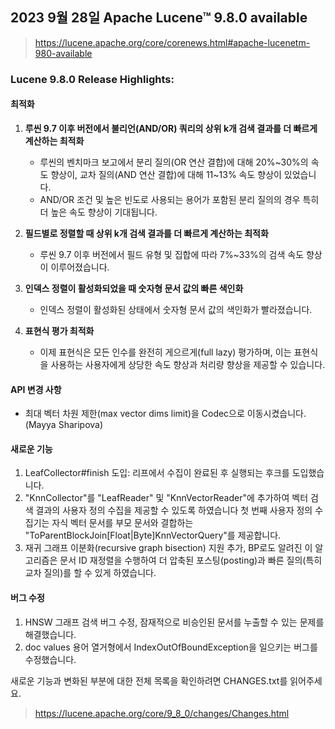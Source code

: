 ## 2023 9월 28일 Apache Lucene™ 9.8.0 available
> https://lucene.apache.org/core/corenews.html#apache-lucenetm-980-available

### Lucene 9.8.0 Release Highlights:

#### 최적화

1. **루씬 9.7 이후 버전에서 불리언(AND/OR) 쿼리의 상위 k개 검색 결과를 더 빠르게 계산하는 최적화** 
    - 루씬의 벤치마크 보고에서 분리 질의(OR 연산 결합)에 대해 20%~30%의 속도 향상이, 교차 질의(AND 연산 결합)에 대해 11~13% 속도 향상이 있었습니다.
    - AND/OR 조건 및 높은 빈도로 사용되는 용어가 포함된 분리 질의의 경우 특히 더 높은 속도 향상이 기대됩니다.

2. **필드별로 정렬할 때 상위 k개 검색 결과를 더 빠르게 계산하는 최적화**
    - 루씬 9.7 이후 버전에서 필드 유형 및 집합에 따라 7%~33%의 검색 속도 향상이 이루어졌습니다.

3. **인덱스 정렬이 활성화되었을 때 숫자형 문서 값의 빠른 색인화**
    - 인덱스 정렬이 활성화된 상태에서 숫자형 문서 값의 색인화가 빨라졌습니다.

4. **표현식 평가 최적화**
    - 이제 표현식은 모든 인수를 완전히 게으르게(full lazy) 평가하며, 이는 표현식을 사용하는 사용자에게 상당한 속도 향상과 처리량 향상을 제공할 수 있습니다.

#### API 변경 사항
- 최대 벡터 차원 제한(max vector dims limit)을 Codec으로 이동시켰습니다.(Mayya Sharipova)

#### 새로운 기능
1. LeafCollector#finish 도입: 리프에서 수집이 완료된 후 실행되는 후크를 도입했습니다.
2. "KnnCollector"를 "LeafReader" 및 "KnnVectorReader"에 추가하여 벡터 검색 결과의 사용자 정의 수집을 제공할 수 있도록 하였습니다
첫 번째 사용자 정의 수집기는 자식 벡터 문서를 부모 문서와 결합하는 "ToParentBlockJoin[Float|Byte]KnnVectorQuery"를 제공합니다.
3. 재귀 그래프 이분화(recursive graph bisection) 지원 추가, BP로도 알려진 이 알고리즘은 문서 ID 재정렬을 수행하여 더 압축된 포스팅(posting)과 빠른 질의(특히 교차 질의)를 할 수 있게 하였습니다.

#### 버그 수정
1. HNSW 그래프 검색 버그 수정, 잠재적으로 비승인된 문서를 누출할 수 있는 문제를 해결했습니다.
2. doc values 용어 열거형에서 IndexOutOfBoundException을 일으키는 버그를 수정했습니다.

새로운 기능과 변화된 부분에 대한 전체 목록을 확인하려면 CHANGES.txt를 읽어주세요.
> https://lucene.apache.org/core/9_8_0/changes/Changes.html